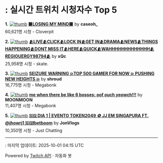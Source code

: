 # : 실시간 트위치 시청자수 Top 5

**1.** [![thumb](https://static-cdn.jtvnw.net/previews-ttv/live_user_caseoh_-320x180.jpg)](https://twitch.tv/caseoh_)
**[🟨LOSING MY MIND🟨](https://twitch.tv/caseoh_)** by **caseoh_**<br>60,621명 시청  - Cloverpit

**2.** [![thumb](https://static-cdn.jtvnw.net/previews-ttv/live_user_xqc-320x180.jpg)](https://twitch.tv/xQc)
**[🫂LIVE🫂CLICK🫂LOCK IN🫂GET IN🫂DRAMA🫂NEWS🫂THINGS HAPPENING🫂DONT MISS IT🫂HERE🫂QUICK🫂WAHHHHHHHHHHHHH🫂REGIOUERGY98794🫂](https://twitch.tv/xQc)** by **xQc**<br>25,958명 시청  - skate.

**3.** [![thumb](https://static-cdn.jtvnw.net/previews-ttv/live_user_shroud-320x180.jpg)](https://twitch.tv/shroud)
**[**SEIZURE WARNING** 💥TOP 500 GAMER FOR NOW 💥 PUSHING NEW HEIGHTS 💥](https://twitch.tv/shroud)** by **shroud**<br>16,775명 시청  - Megabonk

**4.** [![thumb](https://static-cdn.jtvnw.net/previews-ttv/live_user_moonmoon-320x180.jpg)](https://twitch.tv/MOONMOON)
**[me when there be like 6 bosses: oof ouch yeowch!!!](https://twitch.tv/MOONMOON)** by **MOONMOON**<br>11,407명 시청  - Megabonk

**5.** [![thumb](https://static-cdn.jtvnw.net/previews-ttv/live_user_jonvlogs-320x180.jpg)](https://twitch.tv/JonVlogs)
**[🇸🇬 DIA 1 | EVENTO TOKEN2049 🪙 JJ EM SINGAPURA FT. @jhowrj1 🇸🇬❗betboom](https://twitch.tv/JonVlogs)** by **JonVlogs**<br>10,350명 시청  - Just Chatting


---
: 마지막 업데이트: 2025-10-01 04:15 UTC

Powered by [Twitch API](https://dev.twitch.tv/docs/api/reference) · 자동화 봇